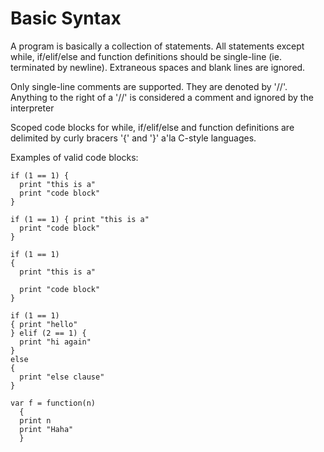 # Basic Syntax

A program is basically a collection of statements. All statements except while, if/elif/else and function definitions should be single-line (ie. terminated by newline). Extraneous spaces and blank lines are ignored.

Only single-line comments are supported. They are denoted by '//'. Anything to the right of a '//' is considered a comment and ignored by the interpreter

Scoped code blocks for while, if/elif/else and function definitions are delimited by curly bracers '{' and '}' a'la C-style languages.

Examples of valid code blocks:

```
if (1 == 1) {
  print "this is a"
  print "code block"
}

if (1 == 1) { print "this is a"
  print "code block"
}

if (1 == 1)
{
  print "this is a"

  print "code block"
}

if (1 == 1)
{ print "hello"
} elif (2 == 1) {
  print "hi again"
}
else
{
  print "else clause"
}

var f = function(n)
  {
  print n
  print "Haha"
  }
 ```

